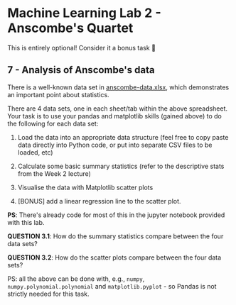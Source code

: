 # Machine Learning Lab 2 - Anscombe's Quartet

This is entirely optional! Consider it a bonus task :star_struck:

## 7 - Analysis of Anscombe's data

There is a well-known data set in [anscombe-data.xlsx](data/anscombe-data.xlsx), which demonstrates an important point about statistics.

There are 4 data sets, one in each sheet/tab within the above spreadsheet. Your task is to use your pandas and matplotlib skills (gained above) to do the following for each data set:

1. Load the data into an appropriate data structure (feel free to copy paste data directly into Python code, or put into separate CSV files to be loaded, etc)

2. Calculate some basic summary statistics (refer to the descriptive stats from the Week 2 lecture)

3. Visualise the data with Matplotlib scatter plots

4. [BONUS] add a linear regression line to the scatter plot.

**PS**: There's already code for most of this in the jupyter notebook provided with this lab.

**QUESTION 3.1**: How do the summary statistics compare between the four data sets?

**QUESTION 3.2**: How do the scatter plots compare between the four data sets?


PS: all the above can be done with, e.g., ``numpy``, ``numpy.polynomial.polynomial`` and ``matplotlib.pyplot`` - so Pandas is not strictly needed for this task.
